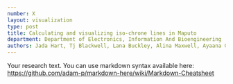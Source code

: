 ```yaml
---
number: X
layout: visualization
type: post
title: Calculating and visualizing iso-chrone lines in Maputo
department: Department of Electronics, Information And Bioengineering
authors: Jada Hart, Tj Blackwell, Lana Buckley, Alina Maxwell, Ayaana Guy, Darragh Pratt
---
```


Your research text. You can use markdown syntax available here: https://github.com/adam-p/markdown-here/wiki/Markdown-Cheatsheet
